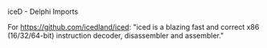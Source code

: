 iceD - Delphi Imports

For https://github.com/icedland/iced: "iced is a blazing fast and correct x86 (16/32/64-bit) instruction decoder, disassembler and assembler."

